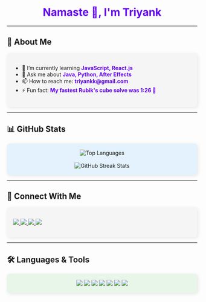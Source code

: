 <h1 align="center" style="color:#6200EE; font-weight: bold;">Namaste 🙏, I'm Triyank</h1>

---

## 🚀 About Me  
<div style="background: #F5F5F5; padding: 16px; border-radius: 8px; box-shadow: 2px 2px 10px rgba(0,0,0,0.1);">
  <ul>
    <li>🌱 I’m currently learning <strong style="color:#6200EE;">JavaScript, React.js</strong></li>
    <li>💬 Ask me about <strong style="color:#6200EE;">Java, Python, After Effects</strong></li>
    <li>📫 How to reach me: <strong style="color:#6200EE;">triyankk@gmail.com</strong></li>
    <li>⚡ Fun fact: <strong style="color:#6200EE;">My fastest Rubik's cube solve was 1:26 🏅</strong></li>
  </ul>
</div>

---

## 📊 GitHub Stats  
<div align="center" style="background: #E3F2FD; padding: 16px; border-radius: 8px; box-shadow: 2px 2px 10px rgba(0,0,0,0.1);">
  <img src="https://github-readme-stats.vercel.app/api/top-langs?username=triyankk&show_icons=true&locale=en&layout=compact&theme=radical" alt="Top Languages" />
  <br><br>
  <img src="https://github-readme-streak-stats.herokuapp.com/?user=triyankk&theme=radical" alt="GitHub Streak Stats" />
</div>

---

## 🔗 Connect With Me  
<div style="background: #F5F5F5; padding: 16px; border-radius: 8px; box-shadow: 2px 2px 10px rgba(0,0,0,0.1);">
  <p align="left">
    <a href="https://linkedin.com/in/triyankk" target="blank">
      <img src="https://img.shields.io/badge/LinkedIn-0A66C2?style=for-the-badge&logo=linkedin&logoColor=white" />
    </a>
    <a href="https://www.hackerrank.com/triyankk" target="blank">
      <img src="https://img.shields.io/badge/HackerRank-2EC866?style=for-the-badge&logo=hackerrank&logoColor=white" />
    </a>
    <a href="https://www.leetcode.com/triyankk" target="blank">
      <img src="https://img.shields.io/badge/LeetCode-FFA116?style=for-the-badge&logo=leetcode&logoColor=black" />
    </a>
    <a href="https://auth.geeksforgeeks.org/user/triyankk" target="blank">
      <img src="https://img.shields.io/badge/GeeksforGeeks-0F9D58?style=for-the-badge&logo=geeksforgeeks&logoColor=white" />
    </a>
  </p>
</div>

---

## 🛠️ Languages & Tools  
<div align="center" style="background: #E8F5E9; padding: 16px; border-radius: 8px; box-shadow: 2px 2px 10px rgba(0,0,0,0.1);">
  <img src="https://img.shields.io/badge/Java-ED8B00?style=for-the-badge&logo=java&logoColor=white" />
  <img src="https://img.shields.io/badge/Python-3776AB?style=for-the-badge&logo=python&logoColor=white" />
  <img src="https://img.shields.io/badge/JavaScript-F7DF1E?style=for-the-badge&logo=javascript&logoColor=black" />
  <img src="https://img.shields.io/badge/React-61DAFB?style=for-the-badge&logo=react&logoColor=black" />
  <img src="https://img.shields.io/badge/Blender-F5792A?style=for-the-badge&logo=blender&logoColor=white" />
  <img src="https://img.shields.io/badge/Figma-F24E1E?style=for-the-badge&logo=figma&logoColor=white" />
  <img src="https://img.shields.io/badge/Git-F05032?style=for-the-badge&logo=git&logoColor=white" />
</div>

